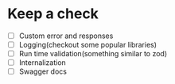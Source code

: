 # Keep a check

- [ ] Custom error and responses
- [ ] Logging(checkout some popular libraries)
- [ ] Run time validation(something similar to zod)
- [ ] Internalization
- [ ] Swagger docs